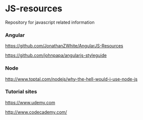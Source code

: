 JS-resources
============

Repository for javascript related information

<h3>Angular</h3>

https://github.com/JonathanZWhite/AngularJS-Resources

https://github.com/johnpapa/angularjs-styleguide

<h3>Node</h3>

http://www.toptal.com/nodejs/why-the-hell-would-i-use-node-js

<h3>Tutorial sites</h3>

https://www.udemy.com

http://www.codecademy.com/


